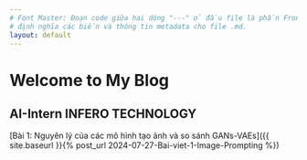 ```yaml
---
# Font Master: Đoạn code giữa hai dòng "---" ở đầu file là phần Front Matter. 
# định nghĩa các biến và thông tin metadata cho file .md.
layout: default
---
```


# Welcome to My Blog

## AI-Intern INFERO TECHNOLOGY

[Bài 1: Nguyên lý của các mô hình tạo ảnh và so sánh GANs-VAEs]({{ site.baseurl }}{% post_url 2024-07-27-Bai-viet-1-Image-Prompting %})




